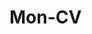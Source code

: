 # Mon-CV
<a href="https://zupimages.net/viewer.php?id=20/31/gva7.png"><img src="https://zupimages.net/up/20/31/gva7.png" alt="" /></a>
